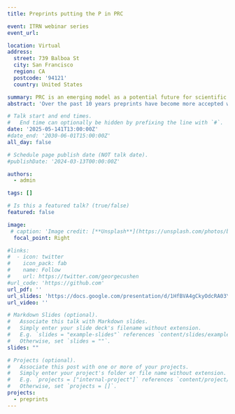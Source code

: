 ```yaml
---
title: Preprints putting the P in PRC

event: ITRN webinar series
event_url: 

location: Virtual
address:
  street: 739 Balboa St
  city: San Francisco
  region: CA
  postcode: '94121'
  country: United States

summary: PRC is an emerging model as a potential future for scientific publishing
abstract: 'Over the past 10 years preprints have become more accepted within the life sciences, with traditional publishers incorporating preprints into their workflows and amazing initiatives arising such as preprint peer review services. This is beginning to demonstrate the potential of a new way of scientific communication. In the next 10 years, the challenge will be to increase the adoption of this publish-review-curate model of publishing which places preprints at the heart of scientific communication. This talk will discuss the role of preprints in this model and the importance of detangling traditional publishing.'

# Talk start and end times.
#   End time can optionally be hidden by prefixing the line with `#`.
date: '2025-05-141T13:00:00Z'
#date_end: '2030-06-01T15:00:00Z'
all_day: false

# Schedule page publish date (NOT talk date).
#publishDate: '2024-03-13T00:00:00Z'

authors:
  - admin

tags: []

# Is this a featured talk? (true/false)
featured: false

image:
 # caption: 'Image credit: [**Unsplash**](https://unsplash.com/photos/bzdhc5b3Bxs)'
  focal_point: Right

#links:
#  - icon: twitter
#    icon_pack: fab
#    name: Follow
#    url: https://twitter.com/georgecushen
#url_code: 'https://github.com'
url_pdf: ''
url_slides: 'https://docs.google.com/presentation/d/1HfBVA4gCkyOdcRA03Yqn-4BJSLy-NmMG/edit?usp=sharing&ouid=105973697463469114100&rtpof=true&sd=true'
url_video: ''

# Markdown Slides (optional).
#   Associate this talk with Markdown slides.
#   Simply enter your slide deck's filename without extension.
#   E.g. `slides = "example-slides"` references `content/slides/example-slides.md`.
#   Otherwise, set `slides = ""`.
slides: ""

# Projects (optional).
#   Associate this post with one or more of your projects.
#   Simply enter your project's folder or file name without extension.
#   E.g. `projects = ["internal-project"]` references `content/project/deep-learning/index.md`.
#   Otherwise, set `projects = []`.
projects:
  - preprints
---
```



